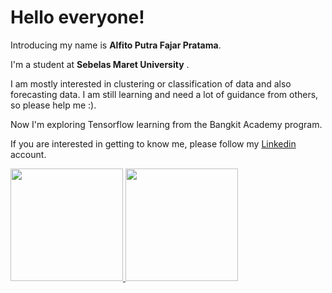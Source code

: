 # Hello everyone! 

Introducing my name is **Alfito Putra Fajar Pratama**.

I'm a student at **Sebelas Maret University** .

I am mostly interested in clustering or classification of data and also forecasting data. 
I am still learning and need a lot of guidance from others, so please help me :).

Now I'm exploring Tensorflow learning from the Bangkit Academy program.

If you are interested in getting to know me, please follow my [Linkedin](https://www.linkedin.com/in/alfito-putra-fajar-pratama-a73b71256/) account.

<p align="left">
<a href="https://github.com/alfitoptr">
  <img height="180em" src="https://github-readme-stats-eight-theta.vercel.app/api?username=gilangadhan&show_icons=true&theme=algolia&include_all_commits=true&count_private=true"/>
  <img height="180em" src="https://github-readme-stats-eight-theta.vercel.app/api/top-langs/?username=gilangadhan&layout=compact&langs_count=8&theme=algolia"/>
</a>
</p>
